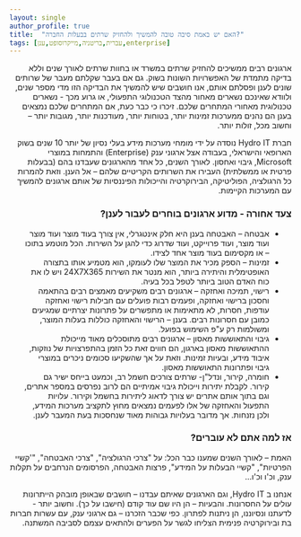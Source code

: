 ```yaml
---
layout: single
author_profile: true
title:  "האם יש באמת סיבה טובה להמשיך ולהחזיק שרתים בבעלות החברה?"
tags: [עברית,בריטניה,מייקרוסופט,ענן,enterprise]
---
```



<div dir="rtl" lang="he">
ארגונים רבים ממשיכים להחזיק שרתים במשרד או בחוות שרתים לאורך שנים וללא בדיקה מתמדת של האפשרויות השונות בשוק. גם אם בעבר שקלתם מעבר של שרותים שונים לענן ופסלתם אותם, אנו חושבים שיש להמשיך את הבדיקה הזו מדי מספר שנים, ולוודא שאינכם נשארים מאחור מהצד הטכנולוגי התפעולי, או גרוע מכך - נשארים טכנולוגית מאחורי המתחרים שלכם. זיכרו כי כבר כעת, אם המתחרים שלכם נמצאים בענן הם נהנים ממערכות זמינות יותר, בטוחות יותר, מעודכנות יותר, מגובות יותר – וחשוב מכל, זולות יותר.


חברת Hydro IT נוסדה על ידי מומחי מערכות מידע בעלי נסיון של יותר 10 שנים בשוק הארופאי והישראלי, בעבודה אצל ארגוני ענק (Enterprise) והתמחות במוצרי Microsoft, גיבוי ואחסון. לאורך השנים, כל אחד מהארגונים שעבדנו בהם (בבעלות פרטית או ממשלתית) העבירו את השרותים הקריטיים שלהם – אל הענן. וזאת להמרות כל הרגולציה, הפוליטיקה, הבירוקרטיה והייכולות הפיננסיות של אותם ארגונים להמשיך עם המערכות הקיימות.

<h3> צעד אחורה - מדוע ארגונים בוחרים לעבור לענן?</h3>
<ul><li>
אבטחה – האבטחה בענן היא חלק אינטגרלי, אין צורך בעוד מוצר ועוד מוצר ועוד מוצר, ועוד פרוייקט, ועוד שדרוג כדי להגן על השירות. הכל מוטמע בתוכו – או מקסימום בעוד מוצר אחד לצידו.
</li><li>
זמינות – הספק מכיר את המוצר שלו לעומקו, הוא מטמיע אותו בתצורה האופטימלית והיתירה ביותר, הוא מנטר את השירות 24X7X365 ויש לו את כוח האדם הטוב ביותר לטפל בכל בעיה.
</li><li>
רישוי, תמיכה ואחזקה – ארגונים רבים משקיעים מאמצים רבים בהתאמה וחסכון ברישוי ואחזקה, ופעמים רבות פועלים עם חבילות רישוי ואחזקה עודפות, חסרות, לא מתאימות או מתפשרים על פתרונות יצרתיים שמגיעים כמובן עם חסרונות רבים. בענן – הרישוי והאחזקה כוללות בעלות המוצר, ומשולמות רק ע"פ השימוש בפועל.
</li><li>
גיבוי והתאוששות מאסון – ארגונים רבים מתוסכלים מאוד מייכולת ההתאוששות מאסון בארגון, הם חווים זאת כל הזמן בהתפרצויות של נוזקות, איבוד מידע, ובעיות זמינות. וזאת על אך שהשקיעו סכומים ניכרים במוצרי גיבוי ופתרונות התאוששות מאסון.
</li><li>
חומרה, קירור, ונדל"ן- שרתים צורכים חשמל רב, וכמעט בייחס ישיר גם קירור. לקבלת יתירות וייכולת גיבוי אמיתיים הם לרוב נפרסים במספר אתרים, וגם בתוך אותם אתרים יש צורך לדאוג ליתירות בחשמל וקירור. עלויות התפעול והאחזקה של אלו לפעמים נמצאים מחוץ לתקציב מערכות המידע, ולכן נזנחות. אך מדובר בעלויות גבוהות מאוד שנחסכות בעת המעבר לענן.
</li></ul>

<h3>
אז למה אתם לא עוברים?
</h3>
האמת – לאורך השנים שמענו כבר הכל: על "צרכי הרגולציה", "צרכי האבטחה", "'קשיי הפרטיות", "קשיי הבעלות על המידע", פרצות האבטחה, הפרסומים הנרחבים על תקלות ענק, וכ'ו וכ'ו... 


אנחנו ב Hydro IT, וגם הארגונים שאיתם עבדנו – חושבים שבאופן מובהק הייתרונות עולים על החסרונות. והבעיות – הן היו שם עוד קודם (חישבו על כך). וחשוב יותר - לדעתנו ונסיוננו, הן ניתנות לפתרון. כפי שכבר הזכרנו – גם ארגוני ענק, עם עשרות חברות בת ובירוקרטיה פנימית הצליחו לגשר על הפערים ולהתאים עצמם לסביבה המשתנה. 
</div>

